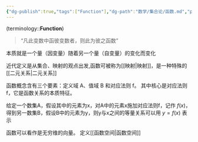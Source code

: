 ```yaml
---
{"dg-publish":true,"tags":["Function"],"dg-path":"数学/集合论/函数.md","permalink":"/数学/集合论/函数/","dgPassFrontmatter":true,"noteIcon":"","created":"2024-05-21T15:20:27.970+08:00","updated":"2024-08-30T18:25:41.768+08:00"}
---
```


(terminology::**Function**)

>“凡此变数中函彼变数者，则此为彼之函数”

本质就是一个量（因变量）随着另一个量（自变量）的变化而变化

近代定义是从集合、映射的观点出发,函数可被称为[[映射\|映射]]，是一种特殊的[[二元关系\|二元关系]]

函数概念含有三个要素：定义域 A、值域 B 和对应法则 f。
其中核心是对应法则 f，它是函数关系的本质特征。

给定一个数集A，假设其中的元素为x，对A中的元素x施加对应法则f，记作 $f(x)$，得到另一数集B，假设B中的元素为y，则y与x之间的等量关系可以用 $y=f(x)$ 表示


函数可以看作是无穷维的向量。
定义[[函数空间\|函数空间]]







